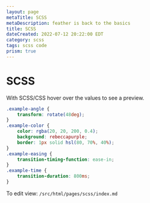 ```yaml
---
layout: page
metaTitle: SCSS
metaDescription: feather is back to the basics
title: SCSS
dateCreated: 2022-07-12 20:22:00 EDT
category: scss
tags: scss code
prism: true
---
```


# SCSS

With SCSS/CSS hover over the values to see a preview.

```scss
.example-angle {
	transform: rotate(48deg);
}
.example-color {
	color: rgba(20, 20, 200, 0.4);
	background: rebeccapurple;
	border: 1px solid hsl(80, 70%, 40%);
}
.example-easing {
	transition-timing-function: ease-in;
}
.example-time {
	transition-duration: 800ms;
}
```

To edit view: `/src/html/pages/scss/index.md`
